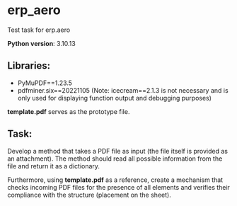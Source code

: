 # erp_aero

Test task for erp.aero

**Python version**: 3.10.13

## Libraries:
- PyMuPDF==1.23.5
- pdfminer.six==20221105
  (Note: icecream==2.1.3 is not necessary and is only used for displaying function output and debugging purposes)

**template.pdf** serves as the prototype file.

## Task:
Develop a method that takes a PDF file as input (the file itself is provided as an attachment). The method should read all possible information from the file and return it as a dictionary.

Furthermore, using **template.pdf** as a reference, create a mechanism that checks incoming PDF files for the presence of all elements and verifies their compliance with the structure (placement on the sheet).
